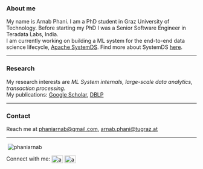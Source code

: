 ### About me

My name is Arnab Phani. I am a PhD student in Graz University of Technology. Before starting my PhD I was a Senior Software Engineer in Teradata Labs, India.  
I am currently working on building a ML system for the end-to-end data science lifecycle, [Apache SystemDS](https://github.com/apache/systemds). Find more about SystemDS [here](http://systemds.apache.org/).

------------

### Research

My research interests are *ML System internals, large-scale data analytics, transaction processing*.  
My publications: [Google Scholar](https://scholar.google.com/citations?user=F0SqEY8AAAAJ&hl=en), [DBLP](https://dblp.org/pid/233/8160.html)

------------

### Contact

Reach me at phaniarnab@gmail.com, arnab.phani@tugraz.at

------------

<p>&nbsp;<img align="center" src="https://github-readme-stats.vercel.app/api?username=phaniarnab&show_icons=true" alt="phaniarnab" /></p>

<p align="left">
Connect with me:   <a href="https://twitter.com/arnabphani" target="blank"><img align="center" src="https://cdn.jsdelivr.net/npm/simple-icons@3.0.1/icons/twitter.svg" alt="arnabphani" height="20" width="30" /></a> <a href="https://linkedin.com/in/arnab-phani-43b30363" target="blank"><img align="center" src="https://cdn.jsdelivr.net/npm/simple-icons@3.0.1/icons/linkedin.svg" alt="arnab-phani-43b30363" height="20" width="30" /></a>
</p>

